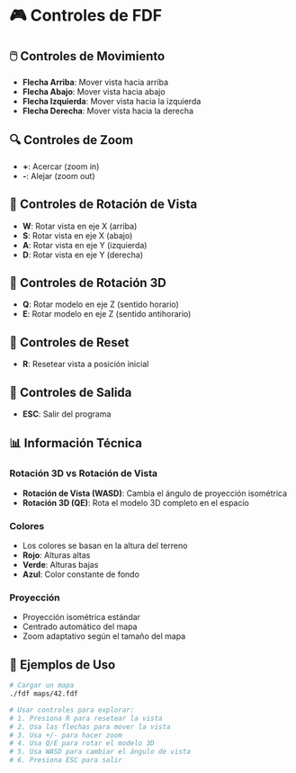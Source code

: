 # 🎮 Controles de FDF

## 🖱️ **Controles de Movimiento**
- **Flecha Arriba**: Mover vista hacia arriba
- **Flecha Abajo**: Mover vista hacia abajo
- **Flecha Izquierda**: Mover vista hacia la izquierda
- **Flecha Derecha**: Mover vista hacia la derecha

## 🔍 **Controles de Zoom**
- **+**: Acercar (zoom in)
- **-**: Alejar (zoom out)

## 🔄 **Controles de Rotación de Vista**
- **W**: Rotar vista en eje X (arriba)
- **S**: Rotar vista en eje X (abajo)
- **A**: Rotar vista en eje Y (izquierda)
- **D**: Rotar vista en eje Y (derecha)

## 🎯 **Controles de Rotación 3D**
- **Q**: Rotar modelo en eje Z (sentido horario)
- **E**: Rotar modelo en eje Z (sentido antihorario)

## 🔄 **Controles de Reset**
- **R**: Resetear vista a posición inicial

## 🚪 **Controles de Salida**
- **ESC**: Salir del programa

## 📊 **Información Técnica**

### Rotación 3D vs Rotación de Vista
- **Rotación de Vista (WASD)**: Cambia el ángulo de proyección isométrica
- **Rotación 3D (QE)**: Rota el modelo 3D completo en el espacio

### Colores
- Los colores se basan en la altura del terreno
- **Rojo**: Alturas altas
- **Verde**: Alturas bajas
- **Azul**: Color constante de fondo

### Proyección
- Proyección isométrica estándar
- Centrado automático del mapa
- Zoom adaptativo según el tamaño del mapa

## 🎯 **Ejemplos de Uso**

```bash
# Cargar un mapa
./fdf maps/42.fdf

# Usar controles para explorar:
# 1. Presiona R para resetear la vista
# 2. Usa las flechas para mover la vista
# 3. Usa +/- para hacer zoom
# 4. Usa Q/E para rotar el modelo 3D
# 5. Usa WASD para cambiar el ángulo de vista
# 6. Presiona ESC para salir
``` 